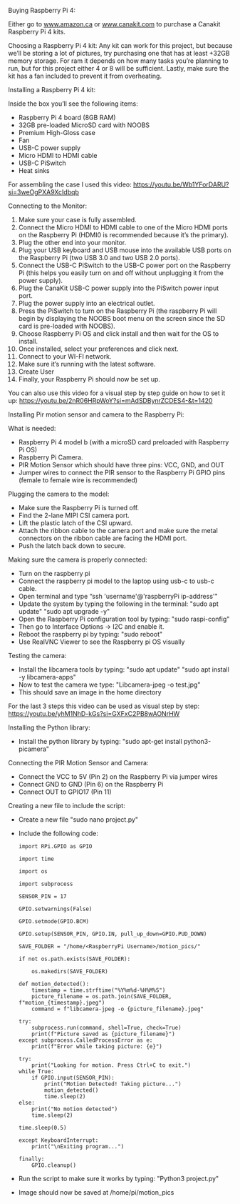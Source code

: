 Buying Raspberry Pi 4:

Either go to www.amazon.ca or www.canakit.com to purchase a Canakit Raspberry Pi 4 kits. 

Choosing a Raspberry Pi 4 kit:
Any kit can work for this project, but because we’ll be storing a lot of pictures, try purchasing one that has at least +32GB memory storage. For ram it depends on how many tasks you’re planning to run, but for this project either 4 or 8 will be sufficient. Lastly, make sure the kit has a fan included to prevent it from overheating.  

 
Installing a Raspberry Pi 4 kit:

Inside the box you’ll see the following items:
-	Raspberry Pi 4 board (8GB RAM)
-	32GB pre-loaded MicroSD card with NOOBS
-	Premium High-Gloss case
-	Fan
-	USB-C power supply 
-	Micro HDMI to HDMI cable
-	USB-C PiSwitch
-	Heat sinks

For assembling the case I used this video:
https://youtu.be/Wb1YForDARU?si=3weOgPXA9XcIdbqb


Connecting to the Monitor:

1)	Make sure your case is fully assembled. 
2)	Connect the Micro HDMI to HDMI cable to one of the Micro HDMI ports on the Raspberry Pi (HDMI0 is recommended because it’s the primary).
3)	Plug the other end into your monitor.
4)	Plug your USB keyboard and USB mouse into the available USB ports on the Raspberry Pi (two USB 3.0 and two USB 2.0 ports).
5)	Connect the USB-C PiSwitch to the USB-C power port on the Raspberry Pi (this helps you easily turn on and off without unplugging it from the power supply). 
6)	Plug the CanaKit USB-C power supply into the PiSwitch power input port.
7)	Plug the power supply into an electrical outlet.
8)	Press the PiSwitch to turn on the Raspberry Pi (the raspberry Pi will begin by displaying the NOOBS boot menu on the screen since the SD card is pre-loaded with NOOBS).
9)	Choose Raspberry Pi OS and click install and then wait for the OS to install.
10)	 Once installed, select your preferences and click next.
11)	 Connect to your WI-FI network. 
12)	 Make sure it’s running with the latest software.
13)	 Create User
14)	 Finally, your Raspberry Pi should now be set up.

You can also use this video for a visual step by step guide on how to set it up:
https://youtu.be/2nR06HRpWoY?si=mAdSDBynrZCDES4-&t=1420


Installing Pir motion sensor and camera to the Raspberry Pi:

What is needed:

-	Raspberry Pi 4 model b (with a microSD card preloaded with Raspberry Pi OS)
-	Raspberry Pi Camera. 
-	PIR Motion Sensor which should have three pins: VCC, GND, and OUT
-	Jumper wires to connect the PIR sensor to the Raspberry Pi GPIO pins (female to female wire is recommended)

Plugging the camera to the model:

-	Make sure the Raspberry Pi is turned off.
-	Find the 2-lane MIPI CSI camera port. 
-	Lift the plastic latch of the CSI upward.
-	Attach the ribbon cable to the camera port and make sure the metal connectors on the ribbon cable are facing the HDMI port.
-	Push the latch back down to secure.

Making sure the camera is properly connected:

-	Turn on the raspberry pi
-	Connect the raspberry pi model to the laptop using usb-c to usb-c cable.
-	Open terminal and type “ssh 'username'@'raspberryPi ip-address'"
-	Update the system by typing the following in the terminal:
"sudo apt update"
"sudo apt upgrade -y"
-	Open the Raspberry Pi configuration tool by typing: 
"sudo raspi-config"
- Then go to Interface Options -> I2C and enable it.
-	Reboot the raspberry pi by typing: 
"sudo reboot"
-	Use RealVNC Viewer to see the Raspberry pi OS visually

Testing the camera:

-	Install the libcamera tools by typing: 
"sudo apt update"
"sudo apt install -y libcamera-apps"
-	Now to test the camera we type:
"Libcamera-jpeg -o test.jpg"
-	This should save an image in the home directory

For the last 3 steps this video can be used as visual step by step: 
https://youtu.be/yhM1NhD-kGs?si=GXFxC2PB8wAONrHW

Installing the Python library:

-	Install the python library by typing:
"sudo apt-get install python3-picamera"


Connecting the PIR Motion Sensor and Camera:

-	Connect the VCC to 5V (Pin 2) on the Raspberry Pi via jumper wires
-	Connect GND to GND (Pin 6) on the Raspberry Pi
-	Connect OUT to GPIO17 (Pin 11)

Creating a new file to include the script:

-	Create a new file
"sudo nano project.py"
-	Include the following code:


        import RPi.GPIO as GPIO

        import time

        import os

        import subprocess

        SENSOR_PIN = 17

        GPIO.setwarnings(False)

        GPIO.setmode(GPIO.BCM)

        GPIO.setup(SENSOR_PIN, GPIO.IN, pull_up_down=GPIO.PUD_DOWN)

        SAVE_FOLDER = "/home/<RaspberryPi Username>/motion_pics/"

        if not os.path.exists(SAVE_FOLDER):

            os.makedirs(SAVE_FOLDER)

        def motion_detected():
            timestamp = time.strftime("%Y%m%d-%H%M%S")
            picture_filename = os.path.join(SAVE_FOLDER, f"motion_{timestamp}.jpeg")
            command = f"libcamera-jpeg -o {picture_filename}.jpeg"

        try:
            subprocess.run(command, shell=True, check=True)
            print(f"Picture saved as {picture_filename}")
        except subprocess.CalledProcessError as e:
            print(f"Error while taking picture: {e}")

        try:
            print("Looking for motion. Press Ctrl+C to exit.")
        while True:
            if GPIO.input(SENSOR_PIN): 
                print("Motion Detected! Taking picture...")
                motion_detected()
                time.sleep(2) 
        else:
            print("No motion detected")
            time.sleep(2)
        
        time.sleep(0.5)  

        except KeyboardInterrupt:
            print("\nExiting program...")

        finally:
            GPIO.cleanup()  

 
-	Run the script to make sure it works by typing:
"Python3 project.py"
-	Image should now be saved at /home/pi/motion_pics

